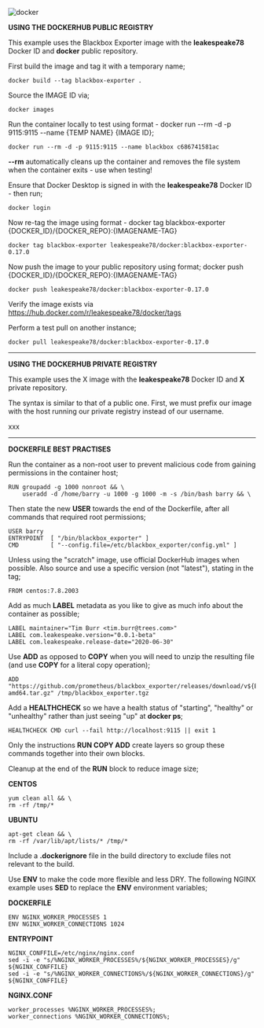 ![docker](https://user-images.githubusercontent.com/45919758/85199435-7cd8e480-b2e7-11ea-892f-8c43f38578a7.png)

**USING THE DOCKERHUB PUBLIC REGISTRY**

This example uses the Blackbox Exporter image with the **leakespeake78** Docker ID and **docker** public repository.

First build the image and tag it with a temporary name;

```
docker build --tag blackbox-exporter .
```
Source the IMAGE ID via; 

```
docker images
```
Run the container locally to test using format - docker run --rm -d -p 9115:9115 --name {TEMP NAME} {IMAGE ID};
```
docker run --rm -d -p 9115:9115 --name blackbox c686741581ac
```
**--rm** automatically cleans up the container and removes the file system when the container exits - use when testing!

Ensure that Docker Desktop is signed in with the **leakespeake78** Docker ID - then run;
```
docker login
```
Now re-tag the image using format - docker tag blackbox-exporter {DOCKER_ID}/{DOCKER_REPO}:{IMAGENAME-TAG}
```
docker tag blackbox-exporter leakespeake78/docker:blackbox-exporter-0.17.0
```
Now push the image to your public repository using format; docker push {DOCKER_ID}/{DOCKER_REPO}:{IMAGENAME-TAG}
```
docker push leakespeake78/docker:blackbox-exporter-0.17.0
```
Verify the image exists via https://hub.docker.com/r/leakespeake78/docker/tags

Perform a test pull on another instance;
```
docker pull leakespeake78/docker:blackbox-exporter-0.17.0
```

___
**USING THE DOCKERHUB PRIVATE REGISTRY**

This example uses the X image with the **leakespeake78** Docker ID and **X** private repository.

The syntax is similar to that of a public one. First, we must prefix our image with the host running our private registry instead of our username. 

xxx

___
**DOCKERFILE BEST PRACTISES**

Run the container as a non-root user to prevent malicious code from gaining permissions in the container host;

```
RUN groupadd -g 1000 nonroot && \
    useradd -d /home/barry -u 1000 -g 1000 -m -s /bin/bash barry && \
```
Then state the new **USER** towards the end of the Dockerfile, after all commands that required root permissions;

```
USER barry
ENTRYPOINT  [ "/bin/blackbox_exporter" ]
CMD         [ "--config.file=/etc/blackbox_exporter/config.yml" ]
```
Unless using the "scratch" image, use official DockerHub images when possible. Also source and use a specific version (not "latest"), stating in the tag;

```
FROM centos:7.8.2003
```
Add as much **LABEL** metadata as you like to give as much info about the container as possible;

```
LABEL maintainer="Tim Burr <tim.burr@trees.com>"
LABEL com.leakespeake.version="0.0.1-beta"
LABEL com.leakespeake.release-date="2020-06-30"
```
Use **ADD** as opposed to **COPY** when you will need to unzip the resulting file (and use **COPY** for a literal copy operation);

```
ADD "https://github.com/prometheus/blackbox_exporter/releases/download/v${BLACKBOX_VERSION}/blackbox_exporter-${BLACKBOX_VERSION}.linux-amd64.tar.gz" /tmp/blackbox_exporter.tgz
```
Add a **HEALTHCHECK** so we have a health status of "starting", "healthy" or "unhealthy" rather than just seeing "up" at **docker ps**;

```
HEALTHCHECK CMD curl --fail http://localhost:9115 || exit 1
```
Only the instructions **RUN COPY ADD** create layers so group these commands together into their own blocks.

Cleanup at the end of the **RUN** block to reduce image size;

**CENTOS**

```
yum clean all && \
rm -rf /tmp/*
```
**UBUNTU**

```
apt-get clean && \
rm -rf /var/lib/apt/lists/* /tmp/*
```
Include a **.dockerignore** file in the build directory to exclude files not relevant to the build.

Use **ENV** to make the code more flexible and less DRY. The following NGINX example uses **SED** to replace the **ENV** environment variables;

**DOCKERFILE**

```
ENV NGINX_WORKER_PROCESSES 1
ENV NGINX_WORKER_CONNECTIONS 1024
```
**ENTRYPOINT**

```
NGINX_CONFFILE=/etc/nginx/nginx.conf
sed -i -e "s/%NGINX_WORKER_PROCESSES%/${NGINX_WORKER_PROCESSES}/g" ${NGINX_CONFFILE}
sed -i -e "s/%NGINX_WORKER_CONNECTIONS%/${NGINX_WORKER_CONNECTIONS}/g" ${NGINX_CONFFILE}
```
**NGINX.CONF**

```
worker_processes %NGINX_WORKER_PROCESSES%;
worker_connections %NGINX_WORKER_CONNECTIONS%;
```





